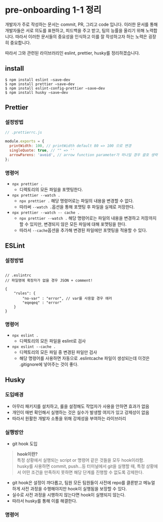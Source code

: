 # pre-onboarding 1-1 정리

개발자가 주로 작성하는 문서는 commit, PR, 그리고 code 입니다. 이러한 문서를 통해 개발자들은 서로 의도를 표현하고, 피드백을 주고 받고, 팀의 능률을 올리기 위해 노력합니다. 따라서 이러한 문서들의 중요성을 인식하고 이를 잘 작성하고자 하는 노력은 굉장히 중요합니다.

따라서 그와 관련된 라이브러리인 eslint, prettier, husky를 정리하겠습니다.

## install
```javasctipt
$ npm install eslint —save—dev
$ npm install prettier —save—dev
$ npm install eslint-config-prettier —save—dev
$ npm install husky —save—dev
```

## Prettier

### 설정방법
```javascript
// .prettierrc.js

module.exports = {
  printWidth: 100, // printWidth default 80 => 100 으로 변경
  singleQuote: true, // "" => ''
  arrowParens: 'avoid', // arrow function parameter가 하나일 경우 괄호 생략
};
```

### 명령어

* `npx prettier .`
    *  디렉토리의 모든 파일을 포맷팅한다.
* `npx prettier --watch .`
    *  `npx prettier .` 해당 명령어로는 파일의 내용을 변경할 수 없다.
    * 따라써 `--watch .`옵션을 통해 포맷팅 후 파일을 실제로 저장한다.
* `npx prettier --watch -- cache .`
    *  `npx prettier --watch .` 해당 명령어로는 파일의 내용을 변경하고 저장까지 할 수 있지만, 변경되지 않은 모든 파일에 대해 포맷팅을 한다.
    * 따라서 `--cache`옵션을 추가해 변경된 파일에만 포맷팅을 적용할 수 있다. 

## ESLint

### 설정방법

```JS

// .eslintrc
// 파일명에 확장자가 없을 경우 JSON + comment!

{
    "rules": {
        "no-var" : "error", // var를 사용할 경우 에러
        "eqeqeq" : "error" 
    }
}
```

### 명령어

* `npx eslint .`
    *  디렉토리의 모든 파일을 eslint로 검사
* `npx eslint --cache .`
    *  디렉토리의 모든 파일 중 변경된 파일만 검사
    *  해당 명령어를 사용하면 자동으로 .eslintcache 파일이 생성되는데 이것은 .gitignore에 넣어주는 것이 좋다.

## Husky

### 도입배경
* 아무리 패키지를 설치하고, 룰을 설정해도 작업자가 사용을 안하면 효과가 없음
* 개인이 매번 확인해서 실행하는 것은 실수가 발생할 여지가 있고 강제성이 없음
* 따라서 원활한 개발자 소통을 위해 강제성을 부여하는 라이브러리

### 실행방안
* git hook 도입
> <Strong>hook이란?</Strong> <br>
특정 상황에서 실행되는 script or 명령어 같은 것들을 모두 hook이라함.<br>
husky를 사용하면 commit, push...등 터미널에서 git을 실행할 때, 특정 상황에서 어떤 조건을 만족하지 못하면 해당 단계를 진행할 수 없도록 강제한다.
* git hook은 설정이 까다롭고, 팀원 모든 팀원들이 사전에 repo를 클론받고 메뉴얼하게 사전 과정을 수행해야지만 hook이 실행됨을 보장할 수 있다.
* 실수로 사전 과정을 시행하지 않는다면 hook이 실행되지 않는다.
* 따라서 husky를 통해 이를 해결한다.

### 명령어




